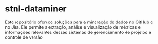# stnl-dataminer
  Este repositório oferece soluções para a mineração de dados no GitHub e no Jira. Ele permite a extração, análise e visualização de métricas e informações relevantes desses sistemas de gerenciamento de projetos e controle de versão
